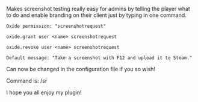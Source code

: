 Makes screenshot testing really easy for admins by telling the player what to do and enable branding on their client just by typing in one command.

````
Oxide permission: "screenshotrequest"

oxide.grant user <name> screenshotrequest

oxide.revoke user <name> screenshotrequest
````


````
Default message: "Take a screenshot with F12 and upload it to Steam."
````

Can now be changed in the configuration file if you so wish!


Command is: /sr <name>

I hope you all enjoy my plugin!